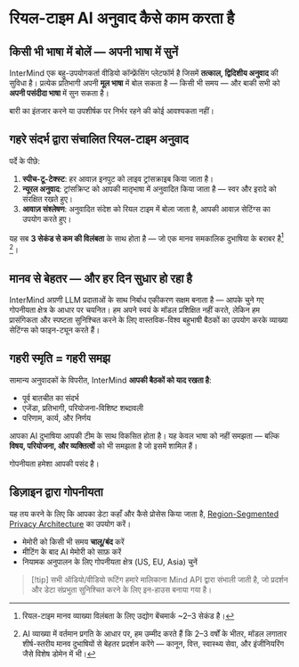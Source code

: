 # रियल-टाइम AI अनुवाद कैसे काम करता है

## किसी भी भाषा में बोलें — अपनी भाषा में सुनें

InterMind एक बहु-उपयोगकर्ता वीडियो कॉन्फ्रेंसिंग प्लेटफॉर्म है जिसमें **तत्काल, द्विदिशीय अनुवाद** की सुविधा है।
प्रत्येक प्रतिभागी अपनी **मूल भाषा** में बोल सकता है — किसी भी समय — और बाकी सभी को **अपनी पसंदीदा भाषा** में सुन सकता है।

बारी का इंतजार करने या उपशीर्षक पर निर्भर रहने की कोई आवश्यकता नहीं।

## गहरे संदर्भ द्वारा संचालित रियल-टाइम अनुवाद

पर्दे के पीछे:

1. **स्पीच-टू-टेक्स्ट**: हर आवाज़ इनपुट को लाइव ट्रांसक्राइब किया जाता है।
2. **न्यूरल अनुवाद**: ट्रांसक्रिप्ट को आपकी मातृभाषा में अनुवादित किया जाता है — स्वर और इरादे को संरक्षित रखते हुए।
3. **आवाज़ संश्लेषण**: अनुवादित संदेश को रियल टाइम में बोला जाता है, आपकी आवाज़ सेटिंग्स का उपयोग करते हुए।

यह सब **3 सेकंड से कम की विलंबता** के साथ होता है — जो एक मानव समकालिक दुभाषिया के बराबर है[^1] [^2]।

[^1]: रियल-टाइम मानव व्याख्या विलंबता के लिए उद्योग बेंचमार्क \~2–3 सेकंड है।

[^2]: AI व्याख्या में वर्तमान प्रगति के आधार पर, हम उम्मीद करते हैं कि 2–3 वर्षों के भीतर, मॉडल लगातार शीर्ष-स्तरीय मानव दुभाषियों से बेहतर प्रदर्शन करेंगे — कानून, वित्त, स्वास्थ्य सेवा, और इंजीनियरिंग जैसे विशेष डोमेन में भी।

## मानव से बेहतर — और हर दिन सुधार हो रहा है

InterMind अग्रणी LLM प्रदाताओं के साथ निर्बाध एकीकरण सक्षम बनाता है — आपके चुने गए गोपनीयता क्षेत्र के आधार पर चयनित।
हम अपने स्वयं के मॉडल प्रशिक्षित नहीं करते, लेकिन हम प्रासंगिकता और स्पष्टता सुनिश्चित करने के लिए वास्तविक-विश्व बहुभाषी बैठकों का उपयोग करके व्याख्या सेटिंग्स को फाइन-ट्यून करते हैं।

## गहरी स्मृति = गहरी समझ

सामान्य अनुवादकों के विपरीत, InterMind **आपकी बैठकों को याद रखता है**:

- पूर्व बातचीत का संदर्भ
- एजेंडा, प्रतिभागी, परियोजना-विशिष्ट शब्दावली
- परिणाम, कार्य, और निर्णय

आपका AI दुभाषिया आपकी टीम के साथ विकसित होता है। यह केवल भाषा को नहीं समझता — बल्कि **विषय, परियोजना, और व्यक्तित्वों** को भी समझता है जो इसमें शामिल हैं।

गोपनीयता हमेशा आपकी पसंद है।

## डिज़ाइन द्वारा गोपनीयता

यह तय करने के लिए कि आपका डेटा कहाँ और कैसे प्रोसेस किया जाता है, [Region-Segmented Privacy Architecture](privacy-architecture) का उपयोग करें।

- मेमोरी को किसी भी समय **चालू/बंद** करें
- मीटिंग के बाद AI मेमोरी को साफ़ करें
- नियामक अनुपालन के लिए गोपनीयता क्षेत्र (US, EU, Asia) चुनें

> [!tip] सभी ऑडियो/वीडियो रूटिंग हमारे मालिकाना Mind API द्वारा संभाली जाती है, जो प्रदर्शन और डेटा संप्रभुता सुनिश्चित करने के लिए इन-हाउस बनाया गया है।